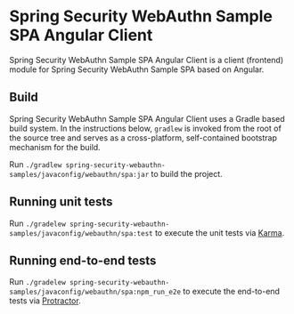 # Spring Security WebAuthn Sample SPA Angular Client

Spring Security WebAuthn Sample SPA Angular Client is a client (frontend) module for Spring Security WebAuthn Sample SPA based on Angular.

## Build

Spring Security WebAuthn Sample SPA Angular Client uses a Gradle based build system.
In the instructions below, `gradlew` is invoked from the root of the source tree and serves as a cross-platform,
self-contained bootstrap mechanism for the build.

Run `./gradlew spring-security-webauthn-samples/javaconfig/webauthn/spa:jar` to build the project. 

## Running unit tests

Run `./gradelew spring-security-webauthn-samples/javaconfig/webauthn/spa:test` to execute the unit tests via [Karma](https://karma-runner.github.io).

## Running end-to-end tests

Run `./gradelew spring-security-webauthn-samples/javaconfig/webauthn/spa:npm_run_e2e` to execute the end-to-end tests via [Protractor](http://www.protractortest.org/).

